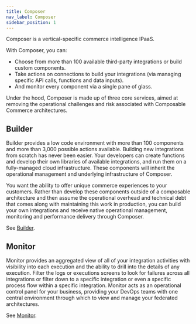 ```yaml
---
title: Composer
nav_label: Composer
sidebar_position: 1
---
```


Composer is a vertical-specific commerce intelligence IPaaS. 

With Composer, you can:

- Choose from more than 100 available third-party integrations or build custom components.
- Take actions on connections to build your integrations (via managing specific API calls, functions and data inputs).
- And monitor every component via a single pane of glass.

Under the hood, Composer is made up of three core services, aimed at removing the operational challenges and risk associated with Composable Commerce architectures.

## Builder

Builder provides a low code environment with more than 100 components and more than 3,000 possible actions available. Building new integrations from scratch has never been easier. Your developers can create functions and develop their own libraries of available integrations, and run them on a fully-managed cloud infrastructure. These components will inherit the operational management and underlying infrastructure of Composer.

You want the ability to offer unique commerce experiences to your customers. Rather than develop these components outside of a composable architecture and then assume the operational overhead and technical debt that comes along with maintaining this work in production, you can build your own integrations and receive native operational management, monitoring and performance delivery through Composer.

See [Builder](/composer/builder/overview).

## Monitor

Monitor provides an aggregated view of all of your integration activities with visibility into each execution and the ability to drill into the details of any execution. Filter the logs or executions screens to look for failures across all integrations or filter down to a specific integration or even a specific process flow within a specific integration. Monitor acts as an operational control panel for your business, providing your DevOps teams with one central environment through which to view and manage your federated architectures.

See [Monitor](/composer/monitor/logging).
